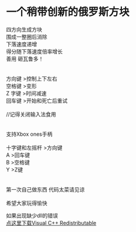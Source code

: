 一个稍带创新的俄罗斯方块
====================
四方向生成方块<br>
围成一整圈后消除<br>
下落速度递增<br>
得分随下落速度倍率增长<br>
善用 砸瓦鲁多！<br>
<br>
<br>
方向键 >控制上下左右<br>
空格键 >变形<br>
Z 字键 >时间减速<br>
回车键 >开始和死亡后重试<br>
<br>
//记得关闭输入法食用<br>
<br>
<br>
支持Xbox ones手柄<br>
<br>
十字键和左摇杆 >方向键<br>
A            >回车键<br>
B            >空格键<br>
Y            >Z键<br>
<br>
<br>
第一次自己做东西 代码太菜请见谅<br>
<br>
希望大家玩得愉快<br>


如果出现缺少dll的错误<br>
[点这里下载Visual C++ Redistributable](https://www.microsoft.com/zh-cn/download/details.aspx?id=48145)<br>
